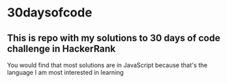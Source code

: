 # 30daysofcode
## This is repo with my solutions to 30 days of code challenge in HackerRank

You would find that most solutions are in JavaScript because that's the language I am most interested in learning
